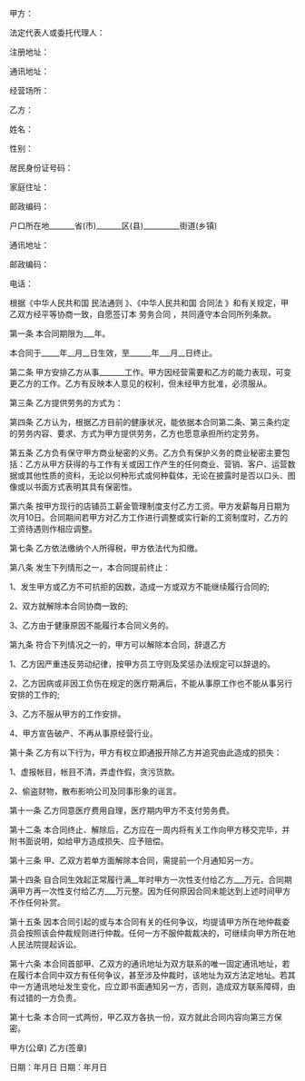 
 


甲方：


法定代表人或委托代理人：


注册地址：


通讯地址：


经营场所：


乙方：


姓名：


性别：


居民身份证号码：


家庭住址：


邮政编码：


户口所在地_______省(市)_______区(县)__________街道(乡镇)


通讯地址：


邮政编码：


电话：


根据《中华人民共和国
民法通则
》、《中华人民共和国
合同法
》和有关规定，甲乙双方经平等协商一致，自愿签订本
劳务合同
，共同遵守本合同所列条款。


第一条 本合同期限为___年。


本合同于_____年__月__日生效，至______年___月__日终止。


第二条 甲方安排乙方从事_______工作。甲方因经营需要和乙方的能力表现，可变更乙方的工作。乙方有反映本人意见的权利，但未经甲方批准，必须服从。


第三条 乙方提供劳务的方式为：


第四条 乙方认为，根据乙方目前的健康状况，能依据本合同第二条、第三条约定的劳务内容、要求、方式为甲方提供劳务，乙方也愿意承担所约定劳务。


第五条 乙方负有保守甲方商业秘密的义务。乙方负有保护义务的商业秘密主要包括：乙方从甲方获得的与工作有关或因工作产生的任何商业、营销、客户、运营数据或其他性质的资料，无论以何种形式或何种载体，无论在披露时是否以口头、图像或以书面方式表明其具有保密性。


第六条 按甲方现行的店铺员工薪金管理制度支付乙方工资。甲方发薪每月日期为次月10日。合同期间若甲方对乙方工作进行调整或实行新的工资制度时，乙方的工资待遇则作相应调整。


第七条 乙方依法缴纳个人所得税，甲方依法代为扣缴。


第八条 发生下列情形之一，本合同提前终止：


1、发生甲方或乙方不可抗拒的因数，造成一方或双方不能继续履行合同的;


2、双方就解除本合同协商一致的;


3、乙方由于健康原因不能履行本合同义务的。


第九条 符合下列情况之一的，甲方可以解除本合同，辞退乙方


1、乙方因严重违反劳动纪律，按甲方员工守则及奖惩办法规定可以辞退的。


2、乙方因病或非因工负伤在规定的医疗期满后，不能从事原工作也不能从事另行安排的工作的;


3、乙方不服从甲方的工作安排。


4、甲方宣告破产、不再从事原经营行业。


第十条 乙方有以下行为，甲方有权立即通报开除乙方并追究由此造成的损失：


1、虚报帐目，帐目不清，弄虚作假，贪污货款。


2、偷盗财物，散布影响公司及同事形象的谣言。


第十一条 乙方同意医疗费用自理，医疗期内甲方不支付劳务费。


第十二条 本合同终止、解除后，乙方应在一周内将有关工作向甲方移交完毕，并附书面说明，如给甲方造成损失、应予赔偿。


第十三条 甲、乙双方若单方面解除本合同，需提前一个月通知另一方。


第十四条 自合同生效起正常履行满__年时甲方一次性支付给乙方___万元，合同期满甲方再一次性支付给乙方___万元整。因为任何原因合同未能达到上述时间甲方不作任何补赏。


第十五条 因本合同引起的或与本合同有关的任何争议，均提请甲方所在地仲裁委员会按照该会仲裁规则进行仲裁。任何一方不服仲裁裁决的，可继续向甲方所在地人民法院提起诉讼。


第十六条 本合同首部甲、乙双方的通讯地址为双方联系的唯一固定通讯地址，若在履行本合同中双方有任何争议，甚至涉及仲裁时，该地址为双方法定地址。若其中一方通讯地址发生变化，应立即书面通知另一方，否则，造成双方联系障碍，由有过错的一方负责。


第十七条 本合同一式两份，甲乙双方各执一份，双方就此合同内容向第三方保密。


甲方(公章) 乙方(签章)


日期：年月日 日期：年月日
 


 

 
 
 
 
 
  


  
 

  


  


  
 
 
 
 

